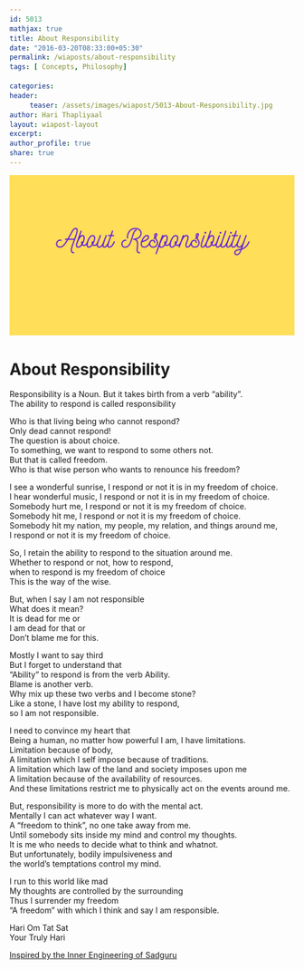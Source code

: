 ```yaml
--- 
id: 5013
mathjax: true  
title: About Responsibility
date: "2016-03-20T08:33:00+05:30"
permalink: /wiaposts/about-responsibility
tags: [ Concepts, Philosophy]    

categories: 
header:
     teaser: /assets/images/wiapost/5013-About-Responsibility.jpg
author: Hari Thapliyaal 
layout: wiapost-layout 
excerpt:  
author_profile: true 
share: true 
---
```


![About Responsibility](/assets/images/wiapost/5013-About-Responsibility.jpg)     
   
# About Responsibility      
    
Responsibility is a Noun. But it takes birth from a verb “ability”.     
The ability to respond is called responsibility    
    
Who is that living being who cannot respond?     
Only dead cannot respond!     
The question is about choice.     
To something, we want to respond to some others not.     
But that is called freedom.     
Who is that wise person who wants to renounce his freedom?    
    
I see a wonderful sunrise, I respond or not it is in my freedom of choice.     
I hear wonderful music, I respond or not it is in my freedom of choice.     
Somebody hurt me, I respond or not it is my freedom of choice.     
Somebody hit me, I respond or not it is my freedom of choice.     
Somebody hit my nation, my people, my relation, and things around me,     
I respond or not it is my freedom of choice.    
    
So, I retain the ability to respond to the situation around me.     
Whether to respond or not, how to respond,     
when to respond is my freedom of choice     
This is the way of the wise.    
    
But, when I say I am not responsible     
What does it mean?     
It is dead for me or     
I am dead for that or     
Don’t blame me for this.    
    
Mostly I want to say third     
But I forget to understand that     
“Ability” to respond is from the verb Ability.     
Blame is another verb.     
Why mix up these two verbs and I become stone?     
Like a stone, I have lost my ability to respond,     
so I am not responsible.    
    
I need to convince my heart that     
Being a human, no matter how powerful I am, I have limitations.     
Limitation because of body,     
A limitation which I self impose because of traditions.     
A limitation which law of the land and society imposes upon me     
A limitation because of the availability of resources.     
And these limitations restrict me to physically act on the events around me.    
    
But, responsibility is more to do with the mental act.     
Mentally I can act whatever way I want.     
A “freedom to think”, no one take away from me.     
Until somebody sits inside my mind and control my thoughts.     
It is me who needs to decide what to think and whatnot.     
But unfortunately, bodily impulsiveness and     
the world’s temptations control my mind.    
    
I run to this world like mad     
My thoughts are controlled by the surrounding     
Thus I surrender my freedom     
“A freedom” with which I think and say I am responsible.    
    
Hari Om Tat Sat     
Your Truly Hari    
    
[Inspired by the Inner Engineering of Sadguru](https://www.innerengineering.com/)    
